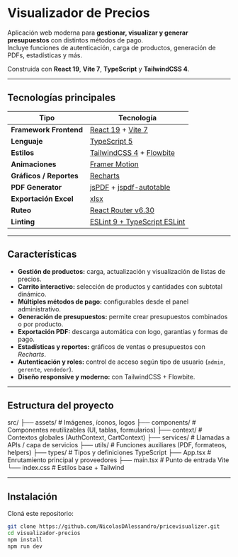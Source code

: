 # Visualizador de Precios

Aplicación web moderna para **gestionar, visualizar y generar presupuestos** con distintos métodos de pago.  
Incluye funciones de autenticación, carga de productos, generación de PDFs, estadísticas y más.  

Construida con **React 19**, **Vite 7**, **TypeScript** y **TailwindCSS 4**.

---

## Tecnologías principales

| Tipo | Tecnología |
|------|-------------|
| **Framework Frontend** | [React 19](https://react.dev/) + [Vite 7](https://vitejs.dev/) |
| **Lenguaje** | [TypeScript 5](https://www.typescriptlang.org/) |
| **Estilos** | [TailwindCSS 4](https://tailwindcss.com/) + [Flowbite](https://flowbite.com/docs/getting-started/react/) |
| **Animaciones** | [Framer Motion](https://www.framer.com/motion/) |
| **Gráficos / Reportes** | [Recharts](https://recharts.org/en-US/) |
| **PDF Generator** | [jsPDF](https://github.com/parallax/jsPDF) + [jspdf-autotable](https://github.com/simonbengtsson/jsPDF-AutoTable) |
| **Exportación Excel** | [xlsx](https://www.npmjs.com/package/xlsx) |
| **Ruteo** | [React Router v6.30](https://reactrouter.com/en/main) |
| **Linting** | [ESLint 9 + TypeScript ESLint](https://eslint.org/) |

---

##  Características

- **Gestión de productos:** carga, actualización y visualización de listas de precios.  
-  **Carrito interactivo:** selección de productos y cantidades con subtotal dinámico.  
-  **Múltiples métodos de pago:** configurables desde el panel administrativo.  
-  **Generación de presupuestos:** permite crear presupuestos combinados o por producto.  
-  **Exportación PDF:** descarga automática con logo, garantías y formas de pago.  
-  **Estadísticas y reportes:** gráficos de ventas o presupuestos con *Recharts*.  
-  **Autenticación y roles:** control de acceso según tipo de usuario (`admin`, `gerente`, `vendedor`).  
-  **Diseño responsive y moderno:** con TailwindCSS + Flowbite.  

---

##  Estructura del proyecto
src/
├── assets/ # Imágenes, íconos, logos
├── components/ # Componentes reutilizables (UI, tablas, formularios)
├── context/ # Contextos globales (AuthContext, CartContext)
├── services/ # Llamadas a APIs / capa de servicios
├── utils/ # Funciones auxiliares (PDF, formateos, helpers)
├── types/ # Tipos y definiciones TypeScript
├── App.tsx # Enrutamiento principal y proveedores
├── main.tsx # Punto de entrada Vite
└── index.css # Estilos base + Tailwind

---

##  Instalación

Cloná este repositorio:

```bash
git clone https://github.com/NicolasDAlessandro/pricevisualizer.git
cd visualizador-precios
npm install
npm run dev
